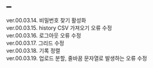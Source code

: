 # _

ver.00.03.14. 비밀번호 찾기 활성화
<br>ver.00.03.15. history CSV 가져오기 오류 수정
<br>ver.00.03.16. 로그아웃 오류 수정
<br>ver.00.03.17. 그리드 수정
<br>ver.00.03.18. 기록 정렬
<br>ver.00.03.19. 업로드 분할, 줄바꿈 문자열로 발생하는 오류 수정
